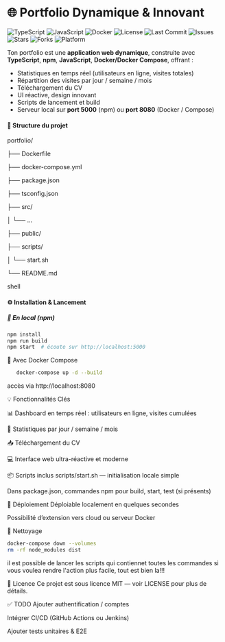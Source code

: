 # 🌐 Portfolio Dynamique & Innovant

![TypeScript](https://img.shields.io/badge/TypeScript-4.9-blue?logo=typescript)
![JavaScript](https://img.shields.io/badge/JavaScript-ES6-yellow?logo=javascript)
![Docker](https://img.shields.io/badge/docker-compose-blue?logo=docker)
![License](https://img.shields.io/github/license/hichemlamine28/portfolio)
![Last Commit](https://img.shields.io/github/last-commit/hichemlamine28/portfolio)
![Issues](https://img.shields.io/github/issues/hichemlamine28/portfolio)
![Stars](https://img.shields.io/github/stars/hichemlamine28/portfolio)
![Forks](https://img.shields.io/github/forks/hichemlamine28/portfolio)
![Platform](https://img.shields.io/badge/platform-linux%20%7C%20windows-lightgrey)

Ton portfolio est une **application web dynamique**, construite avec **TypeScript**, **npm**, **JavaScript**, **Docker/Docker Compose**, offrant :

- Statistiques en temps réel (utilisateurs en ligne, visites totales)
- Répartition des visites par jour / semaine / mois
- Téléchargement du CV
- UI réactive, design innovant
- Scripts de lancement et build
- Serveur local sur **port 5000** (npm) ou **port 8080** (Docker / Compose)

#### 📁 Structure du projet

portfolio/

├── Dockerfile

├── docker-compose.yml

├── package.json

├── tsconfig.json

├── src/

│ └── ...

├── public/

├── scripts/

│ └── start.sh

└── README.md


shell

#### ⚙️ Installation & Lancement

##### 📌 En local (npm)

```bash
npm install
npm run build
npm start  # écoute sur http://localhost:5000
```
🐋 Avec Docker Compose
```bash
   docker-compose up -d --build
```
  accès via http://localhost:8080

💡 Fonctionnalités Clés

📊 Dashboard en temps réel : utilisateurs en ligne, visites cumulées

📆 Statistiques par jour / semaine / mois

📥 Téléchargement du CV

💻 Interface web ultra-réactive et moderne

📦 Scripts inclus
scripts/start.sh — initialisation locale simple

Dans package.json, commandes npm pour build, start, test (si présents)

🚀 Déploiement
Déploiable localement en quelques secondes

Possibilité d’extension vers cloud ou serveur Docker

🧼 Nettoyage
```bash
docker-compose down --volumes
rm -rf node_modules dist
```
il est possible de lancer les scripts qui contiennet toutes les commandes si vous voulea rendre l'action plus facile, tout est bien la!!!

📜 Licence
Ce projet est sous licence MIT — voir LICENSE pour plus de détails.

✅ TODO
 Ajouter authentification / comptes

 Intégrer CI/CD (GitHub Actions ou Jenkins)

 Ajouter tests unitaires & E2E
